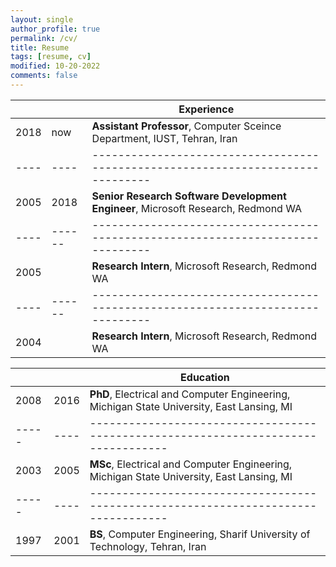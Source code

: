 ```yaml
---
layout: single
author_profile: true
permalink: /cv/
title: Resume
tags: [resume, cv]
modified: 10-20-2022
comments: false
---
```



|    |    | **Experience**                                                             |
|----|----|-------------------------------------------------------------------------------|
|2018| now| **Assistant Professor**, Computer Sceince Department, IUST, Tehran, Iran |
|----|----|-------------------------------------------------------------------------------|
|2005|2018| **Senior Research Software Development Engineer**, Microsoft Research, Redmond WA |
|----|------|-------------------------------------------------------------------------------|
|2005|      | **Research Intern**, Microsoft Research, Redmond WA |
|----|------|-------------------------------------------------------------------------------|
|2004|      | **Research Intern**, Microsoft Research, Redmond WA |



|     |    |**Education**                                                               |
|-----|----|----------------------------------------------------------------------------------|
|2008 |2016| **PhD**, Electrical and Computer Engineering, Michigan State University, East Lansing, MI |
|-----|----|----------------------------------------------------------------------------------|
|2003 |2005| **MSc**, Electrical and Computer Engineering, Michigan State University, East Lansing, MI |
|-----|----|----------------------------------------------------------------------------------|
|1997 |2001| **BS**, Computer Engineering, Sharif University of Technology, Tehran, Iran               |
